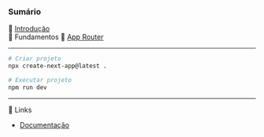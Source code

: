 ### Sumário
🔸 [Introdução](https://github.com/4L1C3-R4BB1T/estudos-nextjs/blob/main/arquivos/introducao.md)  
🔸 Fundamentos
    🔸 [App Router](https://github.com/4L1C3-R4BB1T/estudos-nextjs/blob/main/arquivos/approuter.md)

---

```bash
# Criar projeto
npx create-next-app@latest .

# Executar projeto
npm run dev
```

---

🔗 Links
* [Documentação](https://nextjs.org/docs)  
